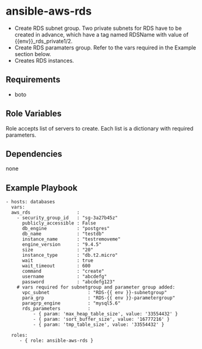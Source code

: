 ansible-aws-rds
=========

* Create RDS subnet group. 
  Two private subnets for RDS have to be created in advance, which have a tag named RDSName with value of {{env}}_rds_private1/2.
* Create RDS paramaters group. 
  Refer to the vars required in the Example section below.
* Creates RDS instances.


Requirements
------------

* boto

Role Variables
--------------

Role accepts list of servers to create. Each list is a dictionary with required parameters.

Dependencies
------------

none

Example Playbook
----------------

    - hosts: databases
      vars:
      aws_rds                 :
        - security_group_id   : "sg-3a27b45z"
          publicly_accessible : False
          db_engine           : "postgres"
          db_name             : "testdb"
          instance_name       : "testremoveme"
          engine_version      : "9.4.5"
          size                : "20"
          instance_type       : "db.t2.micro"
          wait                : true
          wait_timeout        : 600
          command             : "create"
          username            : "abcdefg"
          password            : "abcdefg123"
        # vars required for subnetgroup and parameter group added: 
          vpc_subnet              : "RDS-{{ env }}-subnetgroup"
          para_grp                : "RDS-{{ env }}-parametergroup"
          paragrp_engine          : "mysql5.6"
          rds_parameters          :
              - { param: 'max_heap_table_size', value: '33554432' }
              - { param: 'sort_buffer_size', value: '16777216' }
              - { param: 'tmp_table_size', value: '33554432' }

      roles:
         - { role: ansible-aws-rds }


